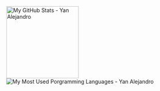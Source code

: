 <img alt="My GitHub Stats - Yan Alejandro" src="https://github-readme-stats.vercel.app/api?username=devalphapro&show_icons=true&hide_border=true&theme=tokyonight" height="190"> 
<img alt="My Most Used Porgramming Languages - Yan Alejandro" src="https://github-readme-stats.vercel.app/api/top-langs/?username=devalphapro&layout=compact&hide_border=true&langs_count=8&theme=tokyonight">
